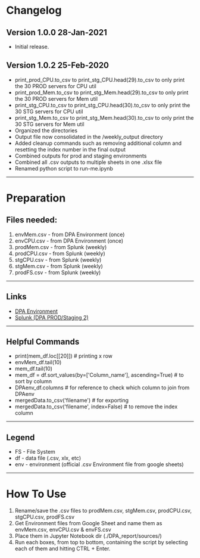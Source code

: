 # Changelog
## Version 1.0.0 28-Jan-2021
* Initial release.

## Version 1.0.2 25-Feb-2020
* print_prod_CPU.to_csv to print_stg_CPU.head(29).to_csv to only print the 30 PROD servers for CPU util
* print_prod_Mem.to_csv to print_stg_Mem.head(29).to_csv to only print the 30 PROD servers for Mem util
* print_stg_CPU.to_csv to print_stg_CPU.head(30).to_csv to only print the 30 STG servers for CPU util
* print_stg_Mem.to_csv to print_stg_Mem.head(30).to_csv to only print the 30 STG servers for Mem util
* Organized the directories
* Output file now consolidated in the /weekly_output directory
* Added cleanup commands such as removing additional column and resetting the index number in the final output
* Combined outputs for prod and staging environments
* Combined all .csv outputs to multiple sheets in one .xlsx file
* Renamed python script to run-me.ipynb
---

# Preparation
## Files needed:
1. envMem.csv - from DPA Environment (once)
2. envCPU.csv - from DPA Environment (once)
3. prodMem.csv - from Splunk (weekly)
4. prodCPU.csv - from Splunk (weekly)
5. stgCPU.csv  - from Splunk (weekly)
6. stgMem.csv - from Splunk (weekly)
7. prodFS.csv - from Splunk (weekly)
---
## Links
* [DPA Environment](https://docs.google.com/spreadsheets/d/1Ll7-mdb8tsGUKIDYJ-dMEBmydxXf24krk8J7r1RIUog/edit#gid=588246582)
* [Splunk (DPA PROD/Staging 2)](http://10.69.81.41:8000/en-US/app/splunk_app_for_linux_Infrastructure/dashboards)
---
## Helpful Commands
* print(mem_df.loc[[20]]) # printing x row
* envMem_df.tail(10)
* mem_df.tail(10)
* mem_df = df.sort_values(by=['Column_name'], ascending=True) # to sort by column
* DPAenv_df.columns # for reference to check which column to join from DPAenv
* mergedData.to_csv('filename') # for exporting
* mergedData.to_csv('filename', index=False) # to remove the index column
---
## Legend
* FS - File System
* df - data file (.csv, xlx, etc)
* env - environment (official .csv Environment file from google sheets)
---
# How To Use
1. Rename/save the .csv files to prodMem.csv, stgMem.csv, prodCPU.csv, stgCPU.csv, prodFS.csv
2. Get Environment files from Google Sheet and name them as envMem.csv, envCPU.csv & envFS.csv
3. Place them in Jupyter Notebook dir (./DPA_report/sources/)
4. Run each boxes, from top to bottom, containing the script by selecting each of them and hitting CTRL + Enter.
